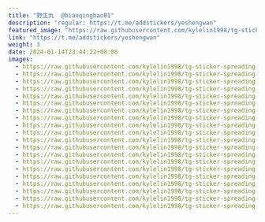 ```yaml
---
title: "野生丸  @biaoqingbao01"
description: "regular: https://t.me/addstickers/yeshengwan"
featured_image: "https://raw.githubusercontent.com/kylelin1998/tg-sticker-spreading-worldwide-images/main/img/cd29cc52-961b-49e2-9e76-df9f6c88e46c.jpg"
link: "https://t.me/addstickers/yeshengwan"
weight: 3
date: 2024-01-14T23:44:22+08:00
images:
  - https://raw.githubusercontent.com/kylelin1998/tg-sticker-spreading-worldwide-images/main/img/cd29cc52-961b-49e2-9e76-df9f6c88e46c.jpg
  - https://raw.githubusercontent.com/kylelin1998/tg-sticker-spreading-worldwide-images/main/img/21e3c69f-c512-410d-bebc-13d6b0579955.jpg
  - https://raw.githubusercontent.com/kylelin1998/tg-sticker-spreading-worldwide-images/main/img/b5bcca1b-444a-45d5-b677-8827edef208b.jpg
  - https://raw.githubusercontent.com/kylelin1998/tg-sticker-spreading-worldwide-images/main/img/887390a1-900c-4172-8aed-1e8c8140252d.jpg
  - https://raw.githubusercontent.com/kylelin1998/tg-sticker-spreading-worldwide-images/main/img/954115c1-14ba-4167-a08a-9997d68cbcd8.jpg
  - https://raw.githubusercontent.com/kylelin1998/tg-sticker-spreading-worldwide-images/main/img/9bae1d7d-4816-4cf8-abd3-3dc146f5015d.jpg
  - https://raw.githubusercontent.com/kylelin1998/tg-sticker-spreading-worldwide-images/main/img/760aead8-bd05-4cee-b275-df863c4f46b9.jpg
  - https://raw.githubusercontent.com/kylelin1998/tg-sticker-spreading-worldwide-images/main/img/41f59990-bff2-4b34-91e1-67c8cebe309d.jpg
  - https://raw.githubusercontent.com/kylelin1998/tg-sticker-spreading-worldwide-images/main/img/8bd76d31-43ef-4ad5-b3b4-9e75c47355c3.jpg
  - https://raw.githubusercontent.com/kylelin1998/tg-sticker-spreading-worldwide-images/main/img/6a4fb879-5bea-48d0-b4d9-eedffa522b3c.jpg
  - https://raw.githubusercontent.com/kylelin1998/tg-sticker-spreading-worldwide-images/main/img/995ba3f3-c441-40be-a7a5-90686d5c68d3.jpg
  - https://raw.githubusercontent.com/kylelin1998/tg-sticker-spreading-worldwide-images/main/img/16371395-72b7-4bc5-b0a2-1e3cdcdb6092.jpg
  - https://raw.githubusercontent.com/kylelin1998/tg-sticker-spreading-worldwide-images/main/img/340dd01b-51a5-4b0f-bfb0-96ddefae1678.jpg
  - https://raw.githubusercontent.com/kylelin1998/tg-sticker-spreading-worldwide-images/main/img/0c1a5a9a-6fac-4e0d-bcd0-44905774d108.jpg
  - https://raw.githubusercontent.com/kylelin1998/tg-sticker-spreading-worldwide-images/main/img/0daff258-d64f-496a-8971-d95d3237b910.jpg
  - https://raw.githubusercontent.com/kylelin1998/tg-sticker-spreading-worldwide-images/main/img/8f544b5f-17e0-4b29-a84a-b8e4387ae253.jpg
  - https://raw.githubusercontent.com/kylelin1998/tg-sticker-spreading-worldwide-images/main/img/76f279f2-eb17-4c17-9217-11ea091c3c39.jpg
  - https://raw.githubusercontent.com/kylelin1998/tg-sticker-spreading-worldwide-images/main/img/ffe1fa50-553e-46cb-9802-2a0592867ca6.jpg
  - https://raw.githubusercontent.com/kylelin1998/tg-sticker-spreading-worldwide-images/main/img/53df26b3-fc22-4017-a62c-dbc8c80c0455.jpg
  - https://raw.githubusercontent.com/kylelin1998/tg-sticker-spreading-worldwide-images/main/img/a1c006c9-c800-4096-86b8-782b73cfaeba.jpg
---
```

